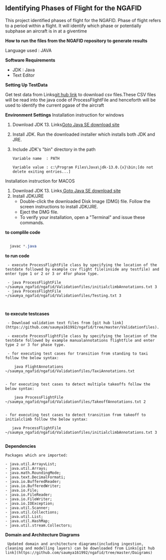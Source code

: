 

## Identifying Phases of Flight for the NGAFID

   This project identified phases of flight for the NGAFID. Phase of flight refers to a period within a flight.
   It will identify which phase or potentially subphase an aircraft is in at a giventime


**How to run the files from the NGAFID repository to generate results**


 Language used : JAVA

 **Software Requirements** 

 - JDK : Java
 - Text Editor

  **Setting Up TestData**
   
   Get test data from Links[git hub link](https://github.com/saumya161992/ngafid) to download csv files.These CSV files will be read into the java code of ProcessFlightFile and henceforth will be used to identify the current pgase of the aircraft
  





**Environment Settings**
  Installation instruction for windows

1. Download JDK 13. Links[Goto Java SE download site](https://www.oracle.com/java/technologies/javase-downloads.html) 
2. Install JDK. Run the downloaded installer which installs both JDK and JRE.
3. Include JDK's "bin" directory in the path
  
    ```
   Variable name  : PATH

   Variable value : c:\Program Files\Java\jdk-13.0.{x}\bin;[do not delete exiting entries...]
   
   ```
  Installation instruction for MACOS

1. Download JDK 13. Links[ Goto Java SE download site ](https://www.oracle.com/java/technologies/javase-downloads.html) 
2.  Install JDK/JRE
    - Double-click the downloaded Disk Image (DMG) file. Follow the screen instructions to install JDK/JRE.
    - Eject the DMG file.
    - To verify your installation, open a "Terminal" and issue these commands. 

__to complile code__


```JAVA
 
  javac *.java

```
__to run code__

```
 - execute ProcessFlightFile class by specifying the location of the testdate followed by example csv flight file(inside any testfile) and enter type 1 or 2 or 3 or 4for phase type.

 - java ProcessFlightFile ~/saumya_ngafid/ngafid/Validationfiles/initialclimbAnnotations.txt 3
 - java ProcessFlightFile ~/saumya_ngafid/ngafid/Validationfiles/Testing.txt 3



```

__to execute testcases__

```
 - Download validation text files from [git hub link](https://github.com/saumya161992/ngafid/tree/master/Validationfiles).

 - execute ProcessFlightFile class by specifying the location of the testdate followed by example manualannotations flightfile and enter type 2 or 3 for phase type.

 - for executing test cases for transition from standing to taxi follow the below syntax:
  
    java FlightAnnotations ~/saumya_ngafid/ngafid/Validationfiles/TaxiAnnotations.txt


- for executing test cases to detect multiple takeoffs follow the below syntax:
 
    java ProcessFlightFile ~/saumya_ngafid/ngafid/Validationfiles/TakeoffAnnotations.txt 2


- for executing test cases to detect transition from takeoff to initialclimb follow the below syntax:
 
   java ProcessFlightFile ~/saumya_ngafid/ngafid/Validationfiles/initialclimbAnnotations.txt 3


 ```


   **Dependencies**

    Packages which are imported:
 
    - java.util.ArrayvList;
    - java.util.Arrays;
    - java.math.RoundingMode;
    - java.text.DecimalFormati;
    - java.io.BufferedReader;
    - java.io.BufferedWriter;
    - java.io.File;
    - java.io.FileReader;
    - java.io.FileWriter;
    - java.io.IOException;
    - java.util.Scanner;
    - java.util.Collections;
    - java.util.List;
    - java.util.HashMap;
    - java.util.stream.Collectors;


**Domain and Architecture Diagrams** 

     Updated domain and architecture diagrams(including ingestion, cleaning and modelling layers) can be downloaded from Links[git hub link](https://github.com/saumya161992/ngafid/tree/master/Daigrams)
